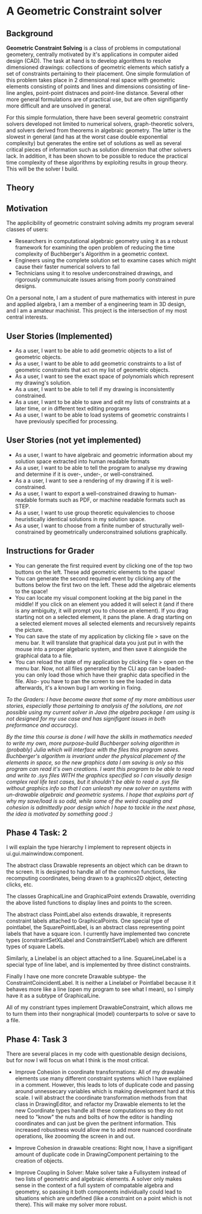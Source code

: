 # A Geometric Constraint solver

## Background
**Geometric Constraint Solving** is a class of problems in computational geometery, centrally motivated by it's applications in computer aided design (CAD). The task at hand is to develop algorithms to resolve dimensioned drawings: collections of geometric elements which satisfy a set of constraints pertaining to their placement. One simple formulation of this problem takes place in 2 dimensional real space with geometric elements consisting of points and lines and dimensions consisting of line-line angles, point-point distnaces and point-line distance. Several other more general formulations are of practical use, but are often signifigantly more difficult and are unsolved in general. 

For this simple formulation, there have been several geometric constraint solvers developed not limited to numerical solvers, graph-theoretic solvers, and solvers derived from theorems in algebraic geometry. The latter is the slowest in general (and has at the worst case double exponential complexity) but generates the entire set of solutions as well as several critical pieces of information such as solution dimension that other solvers lack. In addition, it has been shown to be possible to reduce the practical time complexity of these algorithms by exploiting results in group theory. This will be the solver I build. 

## Theory


## Motivation
The applicibility of geometric constraint solving admits my program several classes of users:
- Researchers in computational algebraic geometry using it as a robust framework for examining the open problem of reducing the time complexity of Buchberger's Algorithm in a geometric context.
- Engineers using the complete solution set to examine cases which might cause their faster numerical solvers to fail
- Technicians using it to resolve underconstrained drawings, and rigorously communuicate issues arising from poorly constrained designs. 

On a personal note, I am a student of pure mathematics with interest in pure and applied algebra, I am a member of a engineering team in 3D design, and I am a amateur machinist. This project is the intersection of my most central interests. 

## User Stories (Implemented)
- As a user, I want to be able to add geometric objects to a list of geometric objects. 
- As a user, I want to be able to add geometric constraints to a list of geometric constraints that act on my list of geometric objects. 
- As a user, I want to see the exact space of polynomials which represent my drawing's solution.
- As a user, I want to be able to tell if my drawing is inconsistently constrained. 
- As a user, I want to be able to save and edit my lists of constraints at a later time, or in different text editing programs
- As a user, I want to be able to load systems of geometric constraints I have previously specified for processing. 

## User Stories (not yet implemented)
- As a user, I want to have algebraic and geometric information about my solution space extracted into human readable formats
- As a user, I want to be able to tell the program to analyse my drawing and
  determine if it is over-, under-, or well-constrained. 
- As a a user, I want to see a rendering of my drawing if it is
  well-constrained. 
- As a user, I want to export a well-constrained drawing to human-readable
  formats such as PDF, or machine readable formats such as STEP. 
- As a user, I want to use group theoretic equivalencies to choose heuristically identical solutions in my solution space. 
- As a user, I want to choose from a finite number of structurally well-constrained by geometrically underconstrained solutions graphically.   

## Instructions for Grader
- You can generate the first required event by clicking one of the top two buttons on the left. These add geometric elements to the space!
- You can generate the second required event by clicking any of the buttons below the first two on the left. These add the algebraic elements to the space! 
- You can locate my visual component looking at the big panel in the middle! If you click on an element you added it will select it (and if there is any ambiguity, it will prompt you to choose an element). If you drag starting not on a selected element, it pans the plane. A drag starting on a selected element moves all selected elements and recursively repaints the picture.
- You can save the state of my application by clicking file > save on the menu bar. It will translate that graphical data you just put in with the mouse into a proper algebaric system, and then save it alongside the graphical data to a file.
- You can reload the state of my application by clicking file > open on the menu bar. Now, not all files generated by the CLI app can be loaded- you can only load those which have their graphic data specified in the file. Also- you have to pan the screen to see the loaded in data afterwards, it's a known bug I am working in fixing. 

*To the Graders: I have become aware that some of my more ambitious user stories, especially those pertaining to analysis of the solutions, are not possible using my current solver in Java (the algebra package I am using is not designed for my use case and has signifigant issues in both preformance and accuracy).*

*By the time this course is done I will have the skills in mathematics needed to write my own, more purpose-build Buchberger solving algorithm in (probably) Julia which will interface with the files this program saves. Buchberger's algorithm is invariant under the physical placement of the elements in space, so the new graphics data I am saving is only so this program can read it's own creations. I want this program to be able to read and write to .sys files WITH the graphics specified so I can visually design complex real life test cases, but it shouldn't be able to read a .sys file without graphics info so that I can unleash my new solver on systems with un-drawable algebraic and geometric systems. I hope that explains part of why my save/load is so odd, while some of the weird coupling and cohesion is admittedly poor design which I hope to tackle in the next phase, the idea is motivated by something good :)*

## Phase 4 Task: 2
I will explain the type hierarchy I implement to represent objects in ui.gui.mainwindow.component.

The abstract class Drawable represents an object which can be drawn to the screen. It is designed to handle all of the common functions, like recomputing coordinates, being drawn to a graphics2D object, detecting clicks, etc. 

The classes GraphicalLine and GraphicalPoint extends Drawable, overriding the above listed functions to display lines and points to the screen.

The abstract class PointLabel also extends drawable, it represents constraint labels attached to GraphicalPoints. One special type of pointlabel, the SquarePointLabel, is an abstract class representing point labels that have a square icon. I currently have implemented two concrete types (constraintSetXLabel and ConstraintSetYLabel) which are different types of square Labels. 

Similarly, a Linelabel is an object attached to a line. SquareLineLabel is a special type of line label, and is implemented by three distinct constraints.

Finally I have one more concrete Drawable subtype- the ConstraintCoincidentLabel. It is neither a Linelabel or Pointlabel because it it behaves more like a line (open my program to see what I mean), so I simply have it as a subtype of GraphicalLine. 

All of my constriant types implement DrawableConstraint, which allows me to turn them into their nongraphical (model) counterparts to solve or save to a file. 

## Phase 4: Task 3

There are several places in my code with questionable design decisions, but for now I will focus on what I think is the most critical. 

- Improve Cohesion in coordinate transformations: All of my drawable elements use many different constraint systems which I have explained in a comment. However, this leads to lots of duplicate code and passing around unnessecary variables which is making development hard at this scale. I will abstract the coordinate transformation methods from that class in DrawingEditor, and refactor my Drawable elements to let the new Coordinate types handle all these computations so they do not need to "know" the nuts and bolts of how the editor is handling coordinates and can just be given the peritnent information. This increased robustness would allow me to add more nuanced coordinate operations, like zoooming the screen in and out.

- Improve Cohesion in drawable creations: Right now, I have a signifigant amount of duplicate code in DrawingComponent pertaining to the creation of objects.

- Improve Coupling in Solver: Make solver take a Fullsystem instead of two lists of geometric and algebraic elements. A solver only makes sense in the context of a full system of compatable algebra and geometry, so passing it both components individually could lead to situations which are undefined (like a constraint on a point which is not there). This will make my solver more robust.  
